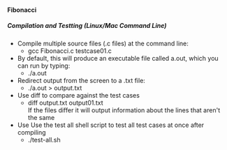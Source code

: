 #### Fibonacci

##### Compilation and Testting (Linux/Mac Command Line)
* Compile multiple source files (.c files) at the command line:
  * gcc Fibonacci.c testcase01.c
* By default, this will produce an executable file called a.out, which you can run by typing:
  * ./a.out
* Redirect output from the screen to a .txt file:
  * ./a.out > output.txt
* Use diff to compare against the test cases
  * diff output.txt output01.txt  
If the files differ it will output information about the lines that aren't the same
* Use Use the test all shell script to test all test cases at once after compiling
  * ./test-all.sh
